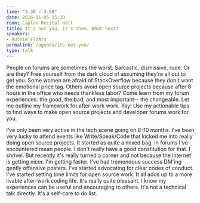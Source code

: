 ```yaml
---
time: "3:30 - 3:50"
date: 2016-11-05 15:30
room: Caplan Recital Hall
title: It's not you, it's them. What next?
speakers:
- Ruthie Floats
permalink: /agenda/its-not-you/
type: talk
---
```


People on forums are sometimes the worst. Sarcastic, dismissive, rude. Or are they? Free yourself from the dark cloud of assuming they're all out to get you. Some women are afraid of StackOverflow because they don't want the emotional price tag. Others avoid open source projects because after 8 hours in the office who needs thankless labor? Come learn from my forum experiences: the good, the bad, and most important-- the changeable. Let me outline my framework for after-work work. Yay! Use my actionable tips to find ways to make open source projects and developer forums work for you.

I've only been very active in the tech scene going on 8-10 months. I've been very lucky to attend events like Write/Speak/Code that kicked me into really doing open source projects. It started as quite a mixed bag. In forums I've encountered mean people. I don't really have a good constitution for that. I shrivel. But recently it's really turned a corner and not because the internet is getting nicer. I'm getting faster. I've had tremendous success DM'ing gently offensive posters. I've started advocating for clear codes of conduct. I've started setting time limits for open source work. It all adds up to a more livable after-work coding life. It's really quite pleasant. I know my experiences can be useful and encouraging to others. It's not a technical talk directly. It's a self-care to do list.